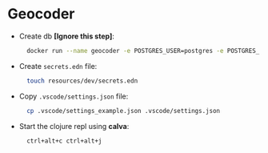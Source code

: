 # Geocoder

- Create db **[Ignore this step]**:

  ```sh
    docker run --name geocoder -e POSTGRES_USER=postgres -e POSTGRES_PASSWORD=postgres -e POSTGRES_DB=geocoder -p 5432:5432 -d postgres
  ```

- Create `secrets.edn` file:

  ```sh
    touch resources/dev/secrets.edn
  ```

- Copy `.vscode/settings.json` file:

  ```sh
    cp .vscode/settings_example.json .vscode/settings.json
  ```

- Start the clojure repl using **calva**:

  ```sh
    ctrl+alt+c ctrl+alt+j
  ```
